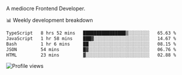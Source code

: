 A mediocre Frontend Developer.

📊 Weekly development breakdown
<!--START_SECTION:waka-->

```txt
TypeScript   8 hrs 52 mins   ████████████████▒░░░░░░░░   65.63 %
JavaScript   1 hr 58 mins    ███▓░░░░░░░░░░░░░░░░░░░░░   14.67 %
Bash         1 hr 6 mins     ██░░░░░░░░░░░░░░░░░░░░░░░   08.15 %
JSON         54 mins         █▓░░░░░░░░░░░░░░░░░░░░░░░   06.76 %
HTML         23 mins         ▓░░░░░░░░░░░░░░░░░░░░░░░░   02.88 %
```

<!--END_SECTION:waka-->

<img src="https://gpvc.arturio.dev/iqbalfasri" alt="Profile views"/>
